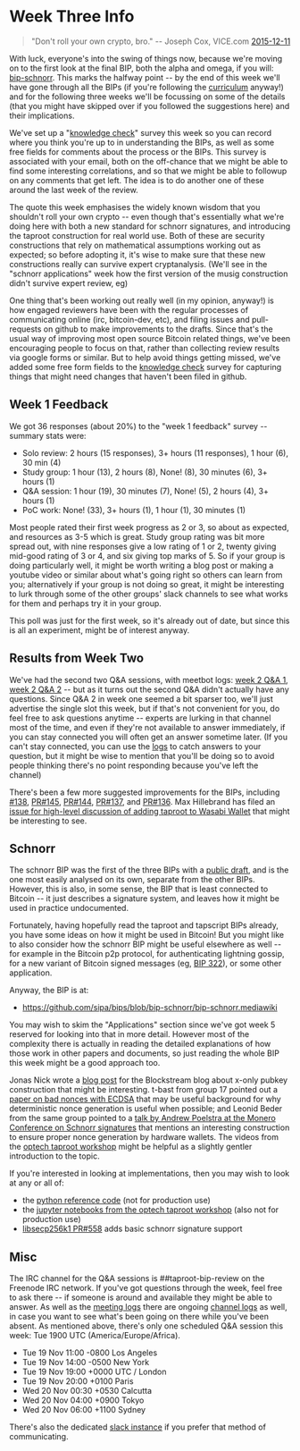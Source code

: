 # Week Three Info

> "Don't roll your own crypto, bro." -- Joseph Cox, VICE.com [2015-12-11](https://www.vice.com/en_us/article/wnx8nq/why-you-dont-roll-your-own-crypto)

With luck, everyone's into the swing of things now, because we're moving on to the first look at the final BIP, both the alpha and omega, if you will: [bip-schnorr](https://github.com/sipa/bips/blob/bip-schnorr/bip-schnorr.mediawiki). This marks the halfway point -- by the end of this week we'll have gone through all the BIPs (if you're following the [curriculum](Curriculum.md) anyway!) and for the following three weeks we'll be focussing on some of the details (that you might have skipped over if you followed the suggestions here) and their implications.

We've set up a "[knowledge check](https://forms.gle/rsezDoj2fChBj7u76)" survey this week so you can record where you think you're up to in understanding the BIPs, as well as some free fields for comments about the process or the BIPs. This survey is associated with your email, both on the off-chance that we might be able to find some interesting correlations, and so that we might be able to followup on any comments that get left. The idea is to do another one of these around the last week of the review.

The quote this week emphasises the widely known wisdom that you shouldn't roll your own crypto -- even though that's essentially what we're doing here with both a new standard for schnorr signatures, and introducing the taproot construction for real world use. Both of these are security constructions that rely on mathematical assumptions working out as expected; so before adopting it, it's wise to make sure that these new constructions really can survive expert cryptanalysis. (We'll see in the "schnorr applications" week how the first version of the musig construction didn't survive expert review, eg)

One thing that's been working out really well (in my opinion, anyway!) is how engaged reviewers have been with the regular processes of communicating online (irc, bitcoin-dev, etc), and filing issues and pull-requests on github to make improvements to the drafts. Since that's the usual way of improving most open source Bitcoin related things, we've been encouraging people to focus on that, rather than collecting review results via google forms or similar. But to help avoid things getting missed, we've added some free form fields to the [knowledge check](https://forms.gle/rsezDoj2fChBj7u76) survey for capturing things that might need changes that haven't been filed in github.

## Week 1 Feedback

We got 36 responses (about 20%) to the "week 1 feedback" survey -- summary stats were:

 * Solo review: 2 hours (15 responses), 3+ hours (11 responses), 1 hour (6), 30 min (4)
 * Study group: 1 hour (13), 2 hours (8), None! (8), 30 minutes (6), 3+ hours (1)
 * Q&A session: 1 hour (19), 30 minutes (7), None! (5), 2 hours (4), 3+ hours (1)
 * PoC work: None! (33), 3+ hours (1), 1 hour (1), 30 minutes (1)

Most people rated their first week progress as 2 or 3, so about as expected, and resources as 3-5 which is great. Study group rating was bit more spread out, with nine responses give a low rating of 1 or 2, twenty giving mid-good rating of 3 or 4, and six giving top marks of 5. So if your group is doing particularly well, it might be worth writing a blog post or making a youtube video or similar about what's going right so others can learn from you; alternatively if your group is not doing so great, it might be interesting to lurk through some of the other groups' slack channels to see what works for them and perhaps try it in your group.

This poll was just for the first week, so it's already out of date, but since this is all an experiment, might be of interest anyway.

## Results from Week Two

We've had the second two Q&A sessions, with meetbot logs: [week 2 Q&A 1](http://www.erisian.com.au/meetbot/taproot-bip-review/2019/taproot-bip-review.2019-11-12-19.00.log.html), [week 2 Q&A 2](http://www.erisian.com.au/meetbot/taproot-bip-review/2019/taproot-bip-review.2019-11-14-02.00.log.html) -- but as it turns out the second Q&A didn't actually have any questions. Since Q&A 2 in week one seemed a bit sparser too, we'll just advertise the single slot this week, but if that's not convenient for you, do feel free to ask questions anytime -- experts are lurking in that channel most of the time, and even if they're not available to answer immediately, if you can stay connected you will often get an answer sometime later. (If you can't stay connected, you can use the [logs](http://www.erisian.com.au/taproot-bip-review/) to catch answers to your question, but it might be wise to mention that you'll be doing so to avoid people thinking there's no point responding because you've left the channel)

There's been a few more suggested improvements for the BIPs, including [#138](https://github.com/sipa/bips/issues/138), [PR#145](https://github.com/sipa/bips/pull/145), [PR#144](https://github.com/sipa/bips/pull/144), [PR#137](https://github.com/sipa/bips/pull/137), and [PR#136](https://github.com/sipa/bips/pull/136). Max Hillebrand has filed an [issue for high-level discussion of adding taproot to Wasabi Wallet](https://github.com/zkSNACKs/WalletWasabi/issues/2531) that might be interesting to see.

## Schnorr

The schnorr BIP was the first of the three BIPs with a [public draft](https://lists.linuxfoundation.org/pipermail/bitcoin-dev/2018-July/016203.html), and is the one most easily analysed on its own, separate from the other BIPs. However, this is also, in some sense, the BIP that is least connected to Bitcoin -- it just describes a signature system, and leaves how it might be used in practice undocumented.

Fortunately, having hopefully read the taproot and tapscript BIPs already, you have some ideas on how it might be used in Bitcoin! But you might like to also consider how the schnorr BIP might be useful elsewhere as well -- for example in the Bitcoin p2p protocol, for authenticating lightning gossip, for a new variant of Bitcoin signed messages (eg, [BIP 322](https://github.com/bitcoin/bips/blob/master/bip-0322.mediawiki)), or some other application.

Anyway, the BIP is at:

 * https://github.com/sipa/bips/blob/bip-schnorr/bip-schnorr.mediawiki

You may wish to skim the "Applications" section since we've got week 5 reserved for looking into that in more detail. However most of the complexity there is actually in reading the detailed explanations of how those work in other papers and documents, so just reading the whole BIP this week might be a good approach too.

Jonas Nick wrote a [blog post](https://medium.com/blockstream/reducing-bitcoin-transaction-sizes-with-x-only-pubkeys-f86476af05d7) for the Blockstream blog about x-only pubkey construction that might be interesting. t-bast from group 17 pointed out a [paper on bad nonces with ECDSA](https://eprint.iacr.org/2019/023.pdf) that may be useful background for why deterministic nonce generation is useful when possible; and Leonid Beder from the same group pointed to a [talk by Andrew Poelstra at the Monero Conference on Schnorr signatures](https://www.youtube.com/watch?v=L6KqkrP_nU4) that mentions an interesting construction to ensure proper nonce generation by hardware wallets. The videos from the [optech taproot workshop](https://bitcoinops.org/en/schorr-taproot-workshop/) might be helpful as a slightly gentler introduction to the topic.

If you're interested in looking at implementations, then you may wish to look at any or all of:

 * the [python reference code](https://github.com/sipa/bips/tree/bip-schnorr/bip-schnorr/) (not for production use)
 * the [jupyter notebooks from the optech taproot workshop](https://github.com/bitcoinops/taproot-workshop/) (also not for production use)
 * [libsecp256k1 PR#558](https://github.com/bitcoin-core/secp256k1/pull/558) adds basic schnorr signature support
 
## Misc

The IRC channel for the Q&A sessions is ##taproot-bip-review on the Freenode IRC network. If you've got questions through the week, feel free to ask there -- if someone is around and available they might be able to answer. As well as the [meeting logs](http://www.erisian.com.au/meetbot/taproot-bip-review/2019/) there are ongoing [channel logs](http://www.erisian.com.au/taproot-bip-review/) as well, in case you want to see what's been going on there while you've been absent. As mentioned above, there's only one scheduled Q&A session this week: Tue 1900 UTC (America/Europe/Africa).

 * Tue 19 Nov 11:00 -0800 Los Angeles
 * Tue 19 Nov 14:00 -0500 New York
 * Tue 19 Nov 19:00 +0000 UTC / London
 * Tue 19 Nov 20:00 +0100 Paris
 * Wed 20 Nov 00:30 +0530 Calcutta
 * Wed 20 Nov 04:00 +0900 Tokyo
 * Wed 20 Nov 06:00 +1100 Sydney

There's also the dedicated [slack instance](https://bitcoin-review.slack.com/) if you prefer that method of communicating.

